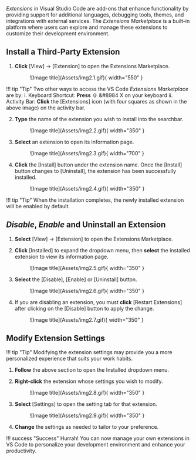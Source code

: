 <i>Extensions</i> in Visual Studio Code are add-ons that enhance functionality by providing support for additional languages, debugging tools, themes, and integrations with external services. The <i>Extensions Marketplace</i> is a built-in platform where users can explore and manage these extensions to customize their development environment.

## Install a Third-Party Extension

1. <b>Click</b> [View] → [Extension] to open the Extensions Marketplace.

    <figure markdown="span">
    ![Image title](Assets/img2.1.gif){ width="550" }
    </figure>

!!! tip "Tip"
    Two other ways to access the VS Code <i>Extensions Marketplace</i> are by: 
    i. Keyboard Shortcut: <b>Press</b> ⇧ &#8984 X  on your keyboard
    ii. Activity Bar: <b>Click</b> the [Extensions] icon (with four squares as shown in the above image) on the activity bar.

2. <b>Type</b> the name of the extension you wish to install into the searchbar.

    <figure markdown="span">
    ![Image title](Assets/img2.2.gif){ width="350" }
    </figure>

3. <b>Select</b> an extension to open its information page.

    <figure markdown="span">
    ![Image title](Assets/img2.3.gif){ width="700" }
    </figure>

4. <b>Click</b> the [Install] button under the extension name. Once the [Install] button changes to [Uninstall], the extension has been successfully installed.

    <figure markdown="span">
    ![Image title](Assets/img2.4.gif){ width="350" }
    </figure>

!!! tip "Tip"
    When the installation completes, the newly installed extension will be enabled by default.

## <i>Disable</i>, <i>Enable</i> and Uninstall an Extension

1. <b>Select</b> [View] → [Extension] to open the Extensions Marketplace.

2. <b>Click</b> [Installed] to expand the dropdown menu, then <b>select</b> the installed extension to view its information page.  

    <figure markdown="span">
    ![Image title](Assets/img2.5.gif){ width="350" }
    </figure>

3. <b>Select</b> the [Disable], [Enable] or [Uninstall] button.

    <figure markdown="span">
    ![Image title](Assets/img2.6.gif){ width="350" }
    </figure>

4. If you are disabling an extension, you must <b>click</b> [Restart Extensions] after clicking on the [Disable] button to apply the change.

    <figure markdown="span">
    ![Image title](Assets/img2.7.gif){ width="350" }
    </figure>

## Modify Extension Settings 

!!! tip "Tip"
    Modifying the extension settings may provide you a more personalized experience that suits your work habits.

1. <b>Follow</b> the above section to open the Installed dropdown menu.

2. <b>Right-click</b> the extension whose settings you wish to modify.

    <figure markdown="span">
    ![Image title](Assets/img2.8.gif){ width="350" }
    </figure>

3. <b>Select</b> [Settings] to open the setting tab for that extension.

    <figure markdown="span">
    ![Image title](Assets/img2.9.gif){ width="350" }
    </figure>

4. <b>Change</b> the settings as needed to tailor to your preference.


!!! success "Success"
    Hurrah! You can now manage your own extensions in VS Code to personalize your development environment and enhance your productivity.
